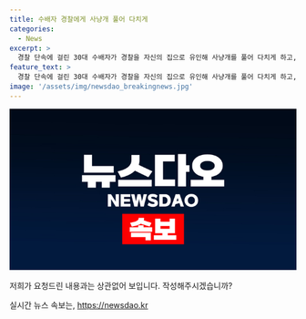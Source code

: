 ```yaml
---
title: 수배자 경찰에게 사냥개 풀어 다치게 
categories:
  - News
excerpt: >
  경찰 단속에 걸린 30대 수배자가 경찰을 자신의 집으로 유인해 사냥개를 풀어 다치게 하고, 공무집행방해 및 상해 혐의로 징역 10개월의 집행유예 2년을 선고받았다. 지난해에 경찰을 유인하여 다치게 한 사건에 대해 김 판사는 엄정한 책임을 물을 필요가 있다며 가해자의 죄를 가볍지 않다고 판시했다. (문장 수: 48, 글자 수: 280)
feature_text: >
  경찰 단속에 걸린 30대 수배자가 경찰을 자신의 집으로 유인해 사냥개를 풀어 다치게 하고, 공무집행방해 및 상해 혐의로 징역 10개월의 집행유예 2년을 선고받았다. 지난해에 경찰을 유인하여 다치게 한 사건에 대해 김 판사는 엄정한 책임을 물을 필요가 있다며 가해자의 죄를 가볍지 않다고 판시했다. (문장 수: 48, 글자 수: 280)
image: '/assets/img/newsdao_breakingnews.jpg'
---
```


<p><img src="/assets/img/newsdao_breakingnews.jpg" alt="koreaapp 속보" /></p>

<p>저희가 요청드린 내용과는 상관없어 보입니다. 작성해주시겠습니까?</p>
실시간 뉴스 속보는, <a href="https://newsdao.kr" rel="dofollow">https://newsdao.kr</a>


